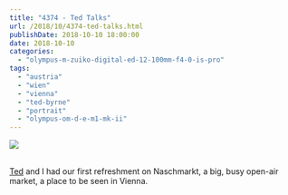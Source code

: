 ```yaml
---
title: "4374 - Ted Talks"
url: /2018/10/4374-ted-talks.html
publishDate: 2018-10-10 18:00:00
date: 2018-10-10
categories: 
  - "olympus-m-zuiko-digital-ed-12-100mm-f4-0-is-pro"
tags: 
  - "austria"
  - "wien"
  - "vienna"
  - "ted-byrne"
  - "portrait"
  - "olympus-om-d-e-m1-mk-ii"
---
```

<div class="container">
<div class="center"><a target="_blank" href="https://d25zfm9zpd7gm5.cloudfront.net/1200x1200/2017/20170802_091117_lr.jpg"><img class="webfeedsFeaturedVisual" src="https://d25zfm9zpd7gm5.cloudfront.net/0600x0600/2017/20170802_091117_lr.jpg" /></a></div>
</div>
<br />

[Ted](https://imagefiction.blogspot.com/) and I had our first
refreshment on Naschmarkt, a big, busy open-air market, a place to
be seen in Vienna.